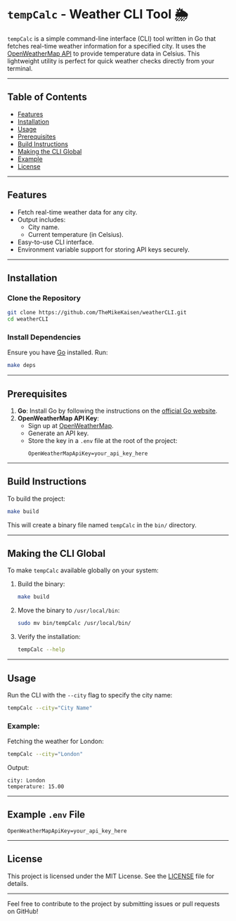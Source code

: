 # `tempCalc` - Weather CLI Tool 🌦️

`tempCalc` is a simple command-line interface (CLI) tool written in Go that fetches real-time weather information for a specified city. It uses the [OpenWeatherMap API](https://openweathermap.org/api) to provide temperature data in Celsius. This lightweight utility is perfect for quick weather checks directly from your terminal.

---

## Table of Contents
- [Features](#features)
- [Installation](#installation)
- [Usage](#usage)
- [Prerequisites](#prerequisites)
- [Build Instructions](#build-instructions)
- [Making the CLI Global](#making-the-cli-global)
- [Example](#example)
- [License](#license)

---

## Features

- Fetch real-time weather data for any city.
- Output includes:
  - City name.
  - Current temperature (in Celsius).
- Easy-to-use CLI interface.
- Environment variable support for storing API keys securely.

---

## Installation

### Clone the Repository
```bash
git clone https://github.com/TheMikeKaisen/weatherCLI.git
cd weatherCLI
```

### Install Dependencies
Ensure you have [Go](https://go.dev/) installed. Run:
```bash
make deps
```

---

## Prerequisites

1. **Go**: Install Go by following the instructions on the [official Go website](https://go.dev/).
2. **OpenWeatherMap API Key**:
   - Sign up at [OpenWeatherMap](https://openweathermap.org/).
   - Generate an API key.
   - Store the key in a `.env` file at the root of the project:
     ```env
     OpenWeatherMapApiKey=your_api_key_here
     ```

---

## Build Instructions

To build the project:
```bash
make build
```

This will create a binary file named `tempCalc` in the `bin/` directory.

---

## Making the CLI Global

To make `tempCalc` available globally on your system:

1. Build the binary:
   ```bash
   make build
   ```

2. Move the binary to `/usr/local/bin`:
   ```bash
   sudo mv bin/tempCalc /usr/local/bin/
   ```

3. Verify the installation:
   ```bash
   tempCalc --help
   ```

---

## Usage

Run the CLI with the `--city` flag to specify the city name:
```bash
tempCalc --city="City Name"
```

### Example:
Fetching the weather for London:
```bash
tempCalc --city="London"
```
Output:
```
city: London
temperature: 15.00
```

---

## Example `.env` File

```env
OpenWeatherMapApiKey=your_api_key_here
```

---

## License

This project is licensed under the MIT License. See the [LICENSE](LICENSE) file for details.

---

Feel free to contribute to the project by submitting issues or pull requests on GitHub!